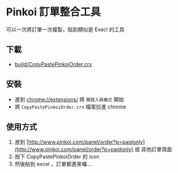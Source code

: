 # Pinkoi 訂單整合工具

可以一次將訂單一次複製，貼到類似是 Execl 的工具

## 下載
- [build/CopyPastePinkoiOrder.crx](https://github.com/SammyLin/CopyPastePinkoiOrder/raw/master/build/CopyPastePinkoiOrder.crx)

## 安裝
- 進到 [chrome://extensions/](chrome://extensions/) 將 `開發人員模式` 開始
- 將 `CopyPastePinkoiOrder.crx` 檔案拉進 chrome


## 使用方式
1. 進到 [http://www.pinkoi.com/panel/order?p=paidonly](http://www.pinkoi.com/panel/order?p=paidonly) 或 其他訂單頁面
1. 按下 CopyPastePinkoiOrder 的 icon
2. 然後貼到 excel ，訂單都進來囉....
